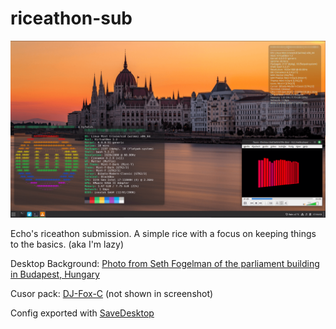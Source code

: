# riceathon-sub

![Screenshot](preview.png)

Echo's riceathon submission. A simple rice with a focus on keeping things to the basics. (aka I'm lazy)

Desktop Background: [Photo from Seth Fogelman of the parliament building in Budapest, Hungary](https://unsplash.com/photos/white-and-red-concrete-building-near-body-of-water-Dzv_m1LhcHc)

Cusor pack: [DJ-Fox-C](https://store.kde.org/p/2113007/) (not shown in screenshot)

Config exported with [SaveDesktop](https://flathub.org/apps/io.github.vikdevelop.SaveDesktop)